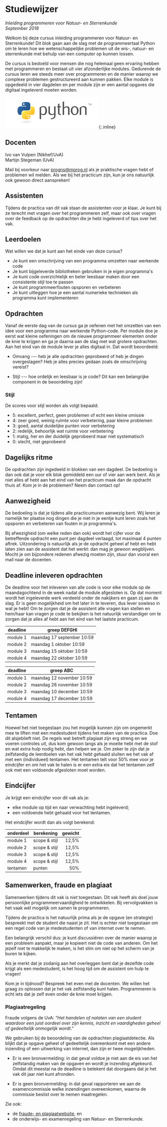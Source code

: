 # Studiewijzer

*Inleiding programmeren voor Natuur- en Sterrenkunde*  
*September 2018*

Welkom bij deze cursus inleiding programmeren voor Natuur- en Sterrenkunde! Dit blok gaan aan de slag met de programmeertaal Python om te leren hoe we wetenschappelijke problemen uit de wis-, natuur- en sterrenkunde met behulp van een computer op kunnen lossen.

De cursus is bedoeld voor mensen die nog helemaal geen ervaring hebben met programmeren en bestaat uit vier afzonderlijke modules. Gedurende de cursus leren we steeds meer over programmeren en de manier waarop we complexe problemen gestructureerd aan kunnen pakken. Elke module is opgedeeld in vier dagdelen en per module zijn er een aantal opgaves die digitaal ingeleverd moeten worden. 

![Python](python-logo.png){:.inline}  

## Docenten

Ivo van Vulpen (Nikhef/UvA)  
Martijn Stegeman (UvA)

Mail bij voorkeur naar <progns@mprog.nl> als je praktische vragen hebt of problemen wil melden. Als we bij het practicum zijn, kun je ons natuurlijk ook gewoon direct aanspreken!

## Assistenten

Tijdens de practica van dit vak staan de assistenten voor je klaar. Je kunt bij ze terecht met vragen over het programmeren zelf, maar ook over vragen over de feedback op de opdrachten die je hebt ingeleverd of tips over het vak.

## Leerdoelen

Wat willen we dat je kunt aan het einde van deze cursus?

* Je kunt een omschrijving van een programma omzetten naar werkende code
* Je kunt bijgeleverde bibliotheken gebruiken in je eigen programma's
* Je kunt code overzichtelijk en beter leesbaar maken door een
  consistente stijl toe te passen
* Je kunt programmeerfouten opsporen en verbeteren
* Je kunt uitleggen hoe je een aantal numerieke technieken als programma kunt implementeren

## Opdrachten

Vanaf de eerste dag van de cursus ga je oefenen met het omzetten van een idee
voor een programma naar werkende Python-code. Per module doe je eerst wat kleine
oefeningen om de nieuwe programmeer elementen onder de knie te krijgen en ga je 
daarna aan de slag met wat grotere opdrachten. Aan het eind van de module lever 
je alles digitaal in. Dat wordt beoordeeld:

* Omvang --- heb je alle opdrachten geprobeerd of heb je dingen overgeslagen?
  Heb je alles precies gedaan zoals de omschrijving vereist?

* Stijl --- hoe ordelijk en leesbaar is je code? Dit kan een belangrijke component 
in de beoordeling zijn!

### Stijl

De scores voor stijl worden als volgt bepaald:

- 5: excellent, perfect, geen problemen of echt een kleine omissie
- 4: zeer goed, weinig ruimte voor verbetering, paar kleine problemen
- 3: goed, aantal duidelijke punten voor verbetering
- 2: redelijk, behoorlijk wat ruimte voor verbetering
- 1: matig, her en der duidelijk geprobeerd maar niet systematisch
- 0: slecht, niet geprobeerd

## Dagelijks ritme

De opdrachten zijn ingedeeld in blokken van een dagdeel. De bedoeling is dan ook dat je voor elk blok gemiddeld een uur of vier aan werk bent. Als je niet alles af hebt aan het eind van het practicum maak dan de opdracht thuis af. Kom je in de problemen? Neem dan contact op!

## Aanwezigheid

De bedoeling is dat je tijdens alle practicumuren aanwezig bent. Wij leren je namelijk ter plaatse nog dingen die je niet in je eentje kunt leren zoals het opsporen en verbeteren van fouten in je programma's.

Bij afwezigheid (om welke reden dan ook) wordt het cijfer voor de betreffende opdracht een punt per dagdeel verlaagd, tot maximaal 4 punten aftrek. Uitzondering is natuurlijk als je de opdracht geheel af hebt en hebt laten zien aan de assistent dat het werkt: dan mag je gewoon wegblijven. Mocht je om bijzondere redenen afwezig moeten zijn, stuur dan vooral een mail naar de docenten.

## Deadline inleveren opdrachten

De deadline voor het inleveren van alle code is voor elke module op de maandagochtend in de week nadat de module afgesloten is. Op dat moment wordt het ingeleverde werk verdeeld onder de nakijkers en gaan zij aan de slag. Er is geen mogelijkheid om het later in te leveren, dus lever sowieso in wat je hebt! Om te zorgen dat je de assistent alle vragen 
kan stellen en hem/haar kan vragen je code te bekijken is het natuurlijk verstandiger om te zorgen dat je alles af hebt aan het eind van het laatste practicum.

| deadline |       groep DEFGHI         |
| ---------| -------------------------- |  
| module 1 | maandag 17 september 10:59 | 
| module 2 | maandag 1 oktober    10:59 |  
| module 3 | maandag 15 oktober   10:59 |   
| module 4 | maandag 22 oktober   10:59 |  

| deadline |        groep ABC           |
| ---------| ---------------------------|  
| module 1 | maandag 12 november 10:59  | 
| module 2 | maandag 26 november 10:59  |  
| module 3 | maandag 10 december 10:59  |   
| module 4 | maandag 17 december 10:59  |  


## Tentamen

Hoewel het niet toegestaan zou het mogelijk kunnen zijn om ongemerkt mee te liften met 
een medestudent tijdens het maken van de practica. Doe dit alsjeblieft niet. De regels wat betreft plagiaat zijn erg streng en we voeren controles uit, dus kom gewoon langs als je moeite hebt met de stof en wat extra hulp nodig hebt, dan helpen we je. Om zeker te zijn dat je zelfstandig de leerdoelen van het vak hebt gehaald sluiten we het vak af met een (individueel) tentamen. Het tentamen telt voor 50% mee voor je eindcijfer en om het vak te halen is er een extra eis dat het tentamen zelf ook met een voldoende afgesloten moet worden.

## Eindcijfer

Je krijgt een eindcijfer voor dit vak als je:

* elke module op tijd en naar verwachting hebt ingeleverd;
* een voldoende hebt gehaald voor het tentamen.

Het eindcijfer wordt dan als volgt berekend:

| onderdeel | berekening    | gewicht |  
| --------- | ------------- | ------: |  
| module 1  | scope & stijl |   12,5% |  
| module 2  | scope & stijl |   12,5% |  
| module 3  | scope & stijl |   12,5% |  
| module 4  | scope & stijl |   12,5% |  
| tentamen  | punten        |     50% |  

## Samenwerken, fraude en plagiaat

Samenwerken tijdens dit vak is *niet* toegestaan. Dit vak heeft als doel jouw
persoonlijke programmeervaardigheid te ontwikkelen. Bij vervolgvakken is het
vaak wél mogelijk om samen te programmeren.

Tijdens de practica is het natuurlijk prima als je de opgave (en strategie) 
bespreekt met de student die naast je zit. Het is echter niet toegestaan om 
een regel code van je medestudenten of van internet over te nemen.

Een belangrijk verschil dus: je kunt discussiëren over de manier waarop je een
probleem aanpakt, maar je kopieert niet de code van anderen. Om het jezelf niet
te makkelijk te maken, is het slim om niet op het scherm van je buren te kijken.

Als je merkt dat je zodanig aan het overleggen bent dat je dezelfde code krijgt
als een medestudent, is het hoog tijd om de assistent om hulp te vragen!

Kom je in tijdnood? Bespreek het even met de docenten. We willen het graag zo
oplossen dat je het vak zelfstandig kunt halen. Programmeren is echt iets dat
je zelf even onder de knie moet krijgen.

### Plagiaatregeling

Fraude volgens de UvA: *"Het handelen of nalaten van een student waardoor een
juist oordeel over zijn kennis, inzicht en vaardigheden geheel of gedeeltelijk
onmogelijk wordt."*

We gebruiken bij de beoordeling van de opdrachten plagiaatdetectie. Als blijkt
dat je opgave geheel of gedeeltelijk overeenkomt met een andere inzending of een
uitwerking van internet, dan zijn er twee mogelijkheden.

* Er is een bronvermelding: in dat geval voldoe je niet aan de eis van het
  zelfstandig maken van de opgaven en wordt je inzending afgekeurd. Omdat dit
  meestal na de deadline is betekent dat doorgaans dat je het vak dit jaar niet
  kunt afronden.

* Er is geen bronvermelding: in dat geval rapporteren we aan de examencommissie
  welke inzendingen overeenkomen, waarna de commissie beslist over te nemen
  maatregelen.

Zie ook:

* de [fraude- en plagiaatwebsite](http://www.uva.nl/plagiaat), en
* de onderwijs- en examenregeling van Natuur- en Sterrenkunde.
